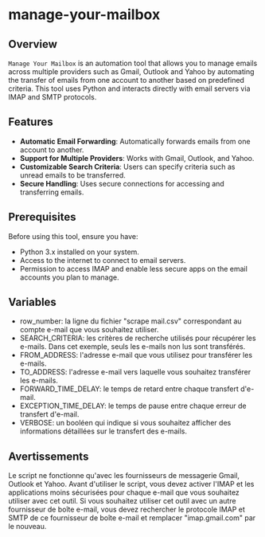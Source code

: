 # manage-your-mailbox

## Overview
`Manage Your Mailbox` is an automation tool that allows you to manage emails across multiple providers such as Gmail, Outlook and Yahoo by automating the transfer of emails from one account to another based on predefined criteria. This tool uses Python and interacts directly with email servers via IMAP and SMTP protocols.

## Features
- **Automatic Email Forwarding**: Automatically forwards emails from one account to another.
- **Support for Multiple Providers**: Works with Gmail, Outlook, and Yahoo.
- **Customizable Search Criteria**: Users can specify criteria such as unread emails to be transferred.
- **Secure Handling**: Uses secure connections for accessing and transferring emails.

## Prerequisites
Before using this tool, ensure you have:
- Python 3.x installed on your system.
- Access to the internet to connect to email servers.
- Permission to access IMAP and enable less secure apps on the email accounts you plan to manage.

## Variables

- row_number: la ligne du fichier "scrape mail.csv" correspondant au compte e-mail que vous souhaitez utiliser.
- SEARCH_CRITERIA: les critères de recherche utilisés pour récupérer les e-mails. Dans cet exemple, seuls les e-mails non lus sont transférés.
- FROM_ADDRESS: l'adresse e-mail que vous utilisez pour transférer les e-mails.
- TO_ADDRESS: l'adresse e-mail vers laquelle vous souhaitez transférer les e-mails.
- FORWARD_TIME_DELAY: le temps de retard entre chaque transfert d'e-mail.
- EXCEPTION_TIME_DELAY: le temps de pause entre chaque erreur de transfert d'e-mail.
- VERBOSE: un booléen qui indique si vous souhaitez afficher des informations détaillées sur le transfert des e-mails.

## Avertissements

Le script ne fonctionne qu'avec les fournisseurs de messagerie Gmail, Outlook et Yahoo.
Avant d'utiliser le script, vous devez activer l'IMAP et les applications moins sécurisées pour chaque e-mail que vous souhaitez utiliser avec cet outil.
Si vous souhaitez utiliser cet outil avec un autre fournisseur de boîte e-mail, vous devez rechercher le protocole IMAP et SMTP de ce fournisseur de boîte e-mail et remplacer "imap.gmail.com" par le nouveau.

